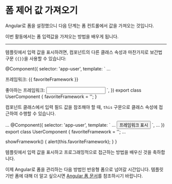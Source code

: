 # 폼 제어 값 가져오기

Angular로 폼을 설정했으니 다음 단계는 폼 컨트롤에서 값을 가져오는 것입니다.

이번 활동에서는 폼 입력값을 가져오는 방법을 배우게 됩니다.

<hr>

<docs-workflow>

<docs-step title="템플릿에서 입력 필드의 값을 표시하기">

템플릿에서 입력 값을 표시하려면, 컴포넌트의 다른 클래스 속성과 마찬가지로 보간법 구문 `{{}}`을 사용할 수 있습니다:

<docs-code language="angular-ts" highlight="[5]">
@Component({
  selector: 'app-user',
  template: `
    ...
    <p>프레임워크: {{ favoriteFramework }}</p>
    <label for="framework">
      좋아하는 프레임워크:
      <input id="framework" type="text" [(ngModel)]="favoriteFramework" />
    </label>
  `,
})
export class UserComponent {
  favoriteFramework = '';
}
</docs-code>

</docs-step>

<docs-step title="입력 필드의 값을 가져오기">

컴포넌트 클래스에서 입력 필드 값을 참조해야 할 때, `this` 구문으로 클래스 속성에 접근하여 수행할 수 있습니다.

<docs-code language="angular-ts" highlight="[15]">
...
@Component({
  selector: 'app-user',
  template: `
    ...
    <button (click)="showFramework()">프레임워크 표시</button>
  `,
  ...
})
export class UserComponent {
  favoriteFramework = '';
  ...

  showFramework() {
    alert(this.favoriteFramework);
  }
}
</docs-code>

</docs-step>

</docs-workflow>

템플릿에서 입력 값을 표시하고 프로그래밍적으로 접근하는 방법을 배우신 것을 축하합니다.

이제 Angular로 폼을 관리하는 다음 방법인 반응형 폼으로 넘어갈 시간입니다. 템플릿 기반 폼에 대해 더 알고 싶으시면 [Angular 폼 문서](guide/forms/template-driven-forms)를 참조하시기 바랍니다.